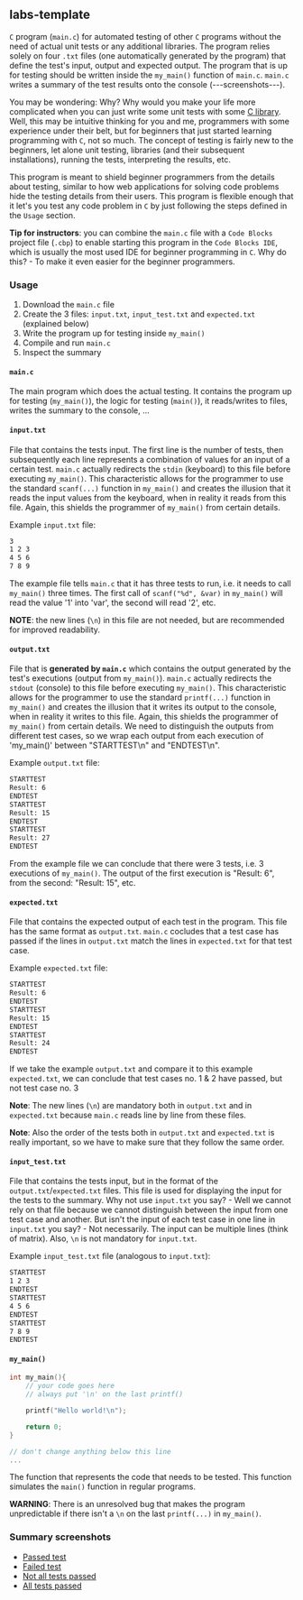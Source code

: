 ## labs-template
`C` program (`main.c`) for automated testing of other `C` programs without the need of actual unit tests or any additional libraries. The program relies solely on four `.txt` files (one automatically
generated by the program) that define the test's input, output and expected output. The program that is up for testing should be written inside the `my_main()` function of `main.c`.
`main.c` writes a summary of the test results onto the console (---screenshots---).

You may be wondering: Why? Why would you make your life more complicated when you can just write some unit tests with some [C library](https://libcheck.github.io/check/index.html).
Well, this may be intuitive thinking for you and me, programmers with some experience under their belt, but for beginners that just started learning programming with `C`, not so much.
The concept of testing is fairly new to the beginners, let alone unit testing, libraries (and their subsequent installations), running the tests, interpreting the results, etc.

This program is meant to shield beginner programmers from the details about testing, similar to how web applications for solving code problems hide the testing details from their users.
This program is flexible enough that it let's you test any code problem in `C` by just following the steps defined in the `Usage` section.

**Tip for instructors**: you can combine the `main.c` file with a `Code Blocks` project file (`.cbp`) to enable starting this program in the `Code Blocks IDE`,
which is usually the most used IDE for beginner programming in `C`. Why do this? - To make it even easier for the beginner programmers.

### Usage
1. Download the `main.c` file
2. Create the 3 files: `input.txt`, `input_test.txt` and `expected.txt` (explained below)
3. Write the program up for testing inside `my_main()`
4. Compile and run `main.c`
5. Inspect the summary

#### `main.c`
The main program which does the actual testing. It contains the program up for testing (`my_main()`), the logic for testing (`main()`), it reads/writes to files, writes the summary to the console, ...

#### `input.txt`
File that contains the tests input. The first line is the number of tests, then subsequently each line represents a combination of values for an input of a certain test. `main.c`
actually redirects the `stdin` (keyboard) to this file before executing `my_main()`. This characteristic allows for the programmer to use the standard `scanf(...)` function in `my_main()`
and creates the illusion that it reads the input values from the keyboard, when in reality it reads from this file. Again, this shields the programmer of `my_main()` from certain details.

Example `input.txt` file:
``` .txt
3
1 2 3
4 5 6
7 8 9
```
The example file tells `main.c` that it has three tests to run, i.e. it needs to call `my_main()` three times. The first call of `scanf("%d", &var)` in `my_main()` will read the value '1' into 'var',
the second will read '2', etc. 

**NOTE**: the new lines (`\n`) in this file are not needed, but are recommended for improved readability.

#### `output.txt`
File that is **generated by `main.c`** which contains the output generated by the test's executions (output from `my_main()`). `main.c` actually redirects the `stdout` (console) to this file before executing
`my_main()`. This characteristic allows for the programmer to use the standard `printf(...)` function in `my_main()` and creates the illusion that it writes its output to the
console, when in reality it writes to this file. Again, this shields the programmer of `my_main()` from certain details. We need to distinguish the outputs from different test cases,
so we wrap each output from each execution of 'my_main()' between "STARTTEST\n" and "ENDTEST\n".

Example `output.txt` file:
``` .txt
STARTTEST
Result: 6
ENDTEST
STARTTEST
Result: 15
ENDTEST
STARTTEST
Result: 27
ENDTEST
```
From the example file we can conclude that there were 3 tests, i.e. 3 executions of `my_main()`. The output of the first execution is "Result: 6", from the second: "Result: 15", etc.

#### `expected.txt`
File that contains the expected output of each test in the program. This file has the same format as `output.txt`. `main.c` cocludes that a test case has passed if the lines
in `output.txt` match the lines in `expected.txt` for that test case.

Example `expected.txt` file:
``` .txt
STARTTEST
Result: 6
ENDTEST
STARTTEST
Result: 15
ENDTEST
STARTTEST
Result: 24
ENDTEST
```
If we take the example `output.txt` and compare it to this example `expected.txt`, we can conclude that test cases no. 1 & 2 have passed, but not test case no. 3

**Note**: The new lines (`\n`) are mandatory both in `output.txt` and in `expected.txt` because `main.c` reads line by line from these files.

**Note**: Also the order of the tests both in `output.txt` and `expected.txt` is really important, so we have to make sure that they follow the same order.

#### `input_test.txt`
File that contains the tests input, but in the format of the `output.txt`/`expected.txt` files. This file is used for displaying the input for the tests to the summary.
Why not use `input.txt` you say? - Well we cannot rely on that file because we cannot distinguish between the input from one test case and another.
But isn't the input of each test case in one line in `input.txt` you say? - Not necessarily. The input can be multiple lines (think of matrix). Also, `\n` is not mandatory for `input.txt`.

Example `input_test.txt` file (analogous to `input.txt`):
``` .txt
STARTTEST
1 2 3
ENDTEST
STARTTEST
4 5 6
ENDTEST
STARTTEST
7 8 9
ENDTEST
```

#### `my_main()`
``` .c
int my_main(){
    // your code goes here
    // always put '\n' on the last printf()

    printf("Hello world!\n");

    return 0;
}

// don't change anything below this line
...
```
The function that represents the code that needs to be tested. This function simulates the `main()` function in regular programs.

**WARNING**: There is an unresolved bug that makes the program unpredictable if there isn't a `\n` on the last `printf(...)` in `my_main()`.

### Summary screenshots
- [Passed test](screenshots/passed.png)
- [Failed test](screenshots/failed.png)
- [Not all tests passed](screenshots/not_all_passed.png)
- [All tests passed](screenshots/all_passed.png)
